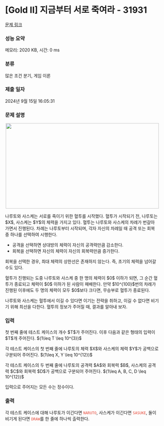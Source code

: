 # [Gold II] 지금부터 서로 죽여라 - 31931 

[문제 링크](https://www.acmicpc.net/problem/31931) 

### 성능 요약

메모리: 2020 KB, 시간: 0 ms

### 분류

많은 조건 분기, 게임 이론

### 제출 일자

2024년 9월 15일 16:05:31

### 문제 설명

<p style="text-align: center;"><img alt="" src="" style="height: 279px; width: 500px;"></p>

<p>나루토와 사스케는 서로를 죽이기 위한 혈투를 시작했다. 혈투가 시작되기 전, 나루토는 $X$, 사스케는 $Y$의 체력을 가지고 있다. 혈투는 나루토와 사스케의 차례가 번갈아 가면서 진행된다. 차례는 나루토부터 시작되며, 각자 자신의 차례일 때 공격 또는 회복 중 하나를 선택하여 시행한다.</p>

<ul>
	<li>공격을 선택하면 상대방의 체력이 자신의 공격력만큼 감소한다.</li>
	<li>회복을 선택하면 자신의 체력이 자신의 회복력만큼 증가한다.</li>
</ul>

<p>회복을 선택한 경우, 최대 체력의 상한선은 존재하지 않는다. 즉, 초기의 체력을 넘어갈 수도 있다.</p>

<p>혈투가 진행되는 도중 나루토와 사스케 중 한 명의 체력이 $0$ 이하가 되면, 그 순간 혈투가 종료되고 체력이 $0$ 이하가 된 사람이 패배한다. 만약 $10^{100}$번의 차례가 진행된 이후에도 두 명의 체력이 모두 $0$보다 크다면, 무승부로 혈투가 종료된다. </p>

<p>나루토와 사스케는 혈투에서 이길 수 있다면 이기는 전략을 취하고, 이길 수 없다면 비기기 위해 최선을 다한다. 혈투의 정보가 주어질 때, 결과를 알아내 보자.</p>

### 입력 

 <p>첫 번째 줄에 테스트 케이스의 개수 $T$가 주어진다. 이후 다음과 같은 형태의 입력이 $T$개 주어진다. $(1\leq T \leq 10^{3})$</p>

<p>각 테스트 케이스의 첫 번째 줄에 나루토의 체력 $X$와 사스케의 체력 $Y$가 공백으로 구분되어 주어진다. $(1\leq X, Y \leq 10^{12})$</p>

<p>각 테스트 케이스의 두 번째 줄에 나루토의 공격력 $A$와 회복력 $B$, 사스케의 공격력 $C$와 회복력 $D$가 공백으로 구분되어 주어진다. $(1\leq A, B, C, D \leq 10^{12})$</p>

<p>입력으로 주어지는 모든 수는 정수이다.</p>

### 출력 

 <p>각 테스트 케이스에 대해 나루토가 이긴다면 <code><span style="color:#e74c3c;">NARUTO</span></code>, 사스케가 이긴다면 <code><span style="color:#e74c3c;">SASUKE</span></code>, 둘이 비기게 된다면 <span style="color:#e74c3c;"><code>DRAW</code></span>를 한 줄에 하나씩 출력한다.</p>

